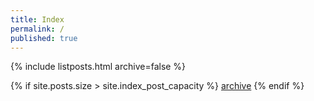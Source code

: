 ```yaml
---
title: Index
permalink: /
published: true
---
```

{% include listposts.html archive=false %}

{% if site.posts.size > site.index_post_capacity %}
  [archive](/archive.html)
{% endif %}
